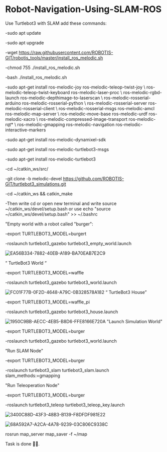 # Robot-Navigation-Using-SLAM-ROS
Use Turtlebot3 with SLAM 
add these commands:

-sudo apt update



-sudo apt upgrade



-wget https://raw.githubusercontent.com/ROBOTIS-GIT/robotis_tools/master/install_ros_melodic.sh



-chmod 755 ./install_ros_melodic.sh



-bash ./install_ros_melodic.sh



-sudo apt-get install ros-melodic-joy ros-melodic-teleop-twist-joy \ ros-melodic-teleop-twist-keyboard ros-melodic-laser-proc \ ros-melodic-rgbd-launch ros-melodic-depthimage-to-laserscan \ ros-melodic-rosserial-arduino ros-melodic-rosserial-python \ ros-melodic-rosserial-server ros-melodic-rosserial-client \ ros-melodic-rosserial-msgs ros-melodic-amcl ros-melodic-map-server \ ros-melodic-move-base ros-melodic-urdf ros-melodic-xacro \ ros-melodic-compressed-image-transport ros-melodic-rqt* \ ros-melodic-gmapping ros-melodic-navigation ros-melodic-interactive-markers



-sudo apt-get install ros-melodic-dynamixel-sdk



-sudo apt-get install ros-melodic-turtlebot3-msgs



-sudo apt-get install ros-melodic-turtlebot3



-cd ~/catkin_ws/src/



-git clone -b melodic-devel https://github.com/ROBOTIS-GIT/turtlebot3_simulations.git



-cd ~/catkin_ws && catkin_make



-Then write cd or open new terminal and write source ~/catkin_ws/devel/setup.bash or use echo "source ~/catkin_ws/devel/setup.bash" >> ~/.bashrc



"Empty world with a robot called "burger":



-export TURTLEBOT3_MODEL=burgert



-roslaunch turtlebot3_gazebo turtlebot3_empty_world.launch



![EA56B334-7882-40EB-A189-BA70EAB7E2C9](https://user-images.githubusercontent.com/87448729/127642261-9d8eb475-9186-461e-83b4-704ac06adfac.jpeg)



“ TurtleBot3 World “




-export TURTLEBOT3_MODEL=waffle



-roslaunch turtlebot3_gazebo turtlebot3_world.launch



![FC01F77B-0F2D-4648-A79C-0B328578A182](https://user-images.githubusercontent.com/87448729/127642669-8ce33118-da5c-49b0-b744-983ee3ab44cb.jpeg)
“ TurtleBot3 House”



-export TURTLEBOT3_MODEL=waffle_pi



-roslaunch turtlebot3_gazebo turtlebot3_house.launch



![1950C9BB-AECC-4EB5-B8D6-FFE8166E720A](https://user-images.githubusercontent.com/87448729/127643129-5371f9f2-c6dc-48df-8a8a-043f8c29876b.jpeg)
"Launch Simulation World"


-export TURTLEBOT3_MODEL=burger



-roslaunch turtlebot3_gazebo turtlebot3_world.launch




“Run SLAM Node"



-export TURTLEBOT3_MODEL=burger



-roslaunch turtlebot3_slam turtlebot3_slam.launch slam_methods:=gmapping



"Run Teleoperation Node"



-export TURTLEBOT3_MODEL=burger



-roslaunch turtlebot3_teleop turtlebot3_teleop_key.launch

![3400C88D-43F3-48B3-B139-F8DFDF981E22](https://user-images.githubusercontent.com/87448729/127649549-3366471b-8a44-42ae-aced-e78a0f3c8e6f.jpeg)



![68A592A7-A2CA-4A78-9239-03C806C9338C](https://user-images.githubusercontent.com/87448729/127650366-8f41f502-c421-4a3e-ae37-e984996a3e19.jpeg)


rosrun map_server map_saver -f ~/map 

Task is done 👍🏼.














